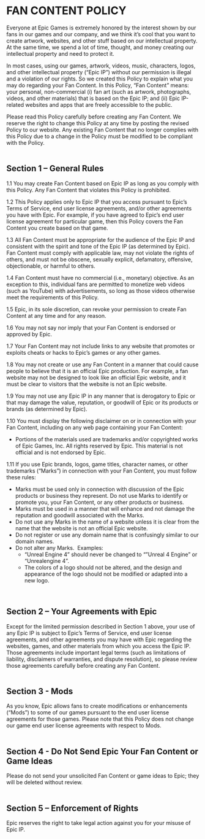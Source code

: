 FAN CONTENT POLICY
==================

Everyone at Epic Games is extremely honored by the interest shown by our fans in our games and our company, and we think it’s cool that you want to create artwork, websites, and other stuff based on our intellectual property. At the same time, we spend a lot of time, thought, and money creating our intellectual property and need to protect it.  
  
In most cases, using our games, artwork, videos, music, characters, logos, and other intellectual property (“Epic IP”) without our permission is illegal and a violation of our rights. So we created this Policy to explain what you may do regarding your Fan Content. In this Policy, “Fan Content” means: your personal, non-commercial (i) fan art (such as artwork, photographs, videos, and other materials) that is based on the Epic IP; and (ii) Epic IP-related websites and apps that are freely accessible to the public.  
  
Please read this Policy carefully before creating any Fan Content. We reserve the right to change this Policy at any time by posting the revised Policy to our website. Any existing Fan Content that no longer complies with this Policy due to a change in the Policy must be modified to be compliant with the Policy.  
 

Section 1 – General Rules
-------------------------

1.1 You may create Fan Content based on Epic IP as long as you comply with this Policy. Any Fan Content that violates this Policy is prohibited.  
  
1.2 This Policy applies only to Epic IP that you access pursuant to Epic’s Terms of Service, end user license agreements, and/or other agreements you have with Epic. For example, if you have agreed to Epic’s end user license agreement for particular game, then this Policy covers the Fan Content you create based on that game.  
  
1.3 All Fan Content must be appropriate for the audience of the Epic IP and consistent with the spirit and tone of the Epic IP (as determined by Epic). Fan Content must comply with applicable law, may not violate the rights of others, and must not be obscene, sexually explicit, defamatory, offensive, objectionable, or harmful to others.  
  
1.4 Fan Content must have no commercial (i.e., monetary) objective. As an exception to this, individual fans are permitted to monetize web videos (such as YouTube) with advertisements, so long as those videos otherwise meet the requirements of this Policy.  
  
1.5 Epic, in its sole discretion, can revoke your permission to create Fan Content at any time and for any reason.  
  
1.6 You may not say nor imply that your Fan Content is endorsed or approved by Epic.  
  
1.7 Your Fan Content may not include links to any website that promotes or exploits cheats or hacks to Epic’s games or any other games.  
  
1.8 You may not create or use any Fan Content in a manner that could cause people to believe that it is an official Epic production. For example, a fan website may not be designed to look like an official Epic website, and it must be clear to visitors that the website is not an Epic website.  
  
1.9 You may not use any Epic IP in any manner that is derogatory to Epic or that may damage the value, reputation, or goodwill of Epic or its products or brands (as determined by Epic).  
  
1.10 You must display the following disclaimer on or in connection with your Fan Content, including on any web page containing your Fan Content:

*   Portions of the materials used are trademarks and/or copyrighted works of Epic Games, Inc. All rights reserved by Epic. This material is not official and is not endorsed by Epic.

1.11 If you use Epic brands, logos, game titles, character names, or other trademarks (“Marks”) in connection with your Fan Content, you must follow these rules:

*   Marks must be used only in connection with discussion of the Epic products or business they represent. Do not use Marks to identify or promote you, your Fan Content, or any other products or business.
*   Marks must be used in a manner that will enhance and not damage the reputation and goodwill associated with the Marks.
*   Do not use any Marks in the name of a website unless it is clear from the name that the website is not an official Epic website.
*   Do not register or use any domain name that is confusingly similar to our domain names.
*   Do not alter any Marks.  Examples:
    *   “Unreal Engine 4” should never be changed to “”Unreal 4 Engine” or “Unrealengine 4”.
    *   The colors of a logo should not be altered, and the design and appearance of the logo should not be modified or adapted into a new logo.

 

Section 2 – Your Agreements with Epic
-------------------------------------

Except for the limited permission described in Section 1 above, your use of any Epic IP is subject to Epic’s Terms of Service, end user license agreements, and other agreements you may have with Epic regarding the websites, games, and other materials from which you access the Epic IP. Those agreements include important legal terms (such as limitations of liability, disclaimers of warranties, and dispute resolution), so please review those agreements carefully before creating any Fan Content.  
 

Section 3 - Mods
----------------

As you know, Epic allows fans to create modifications or enhancements (“Mods”) to some of our games pursuant to the end user license agreements for those games. Please note that this Policy does not change our game end user license agreements with respect to Mods.  
 

Section 4 - Do Not Send Epic Your Fan Content or Game Ideas
-----------------------------------------------------------

Please do not send your unsolicited Fan Content or game ideas to Epic; they will be deleted without review.  
 

Section 5 – Enforcement of Rights
---------------------------------

Epic reserves the right to take legal action against you for your misuse of Epic IP.